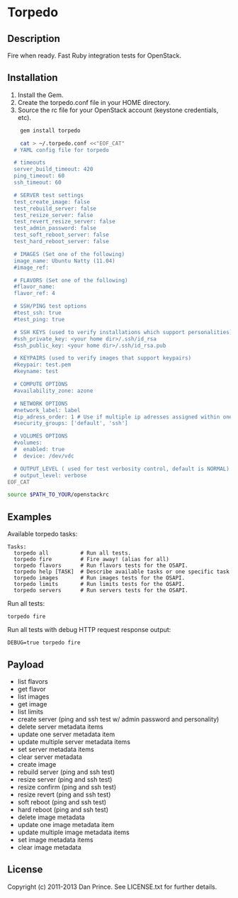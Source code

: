 Torpedo
=======

Description
-----------

Fire when ready. Fast Ruby integration tests for OpenStack.

Installation
------------

1. Install the Gem.
2. Create the torpedo.conf file in your HOME directory.
3. Source the rc file for your OpenStack account (keystone credentials, etc).

```bash
	gem install torpedo

    cat > ~/.torpedo.conf <<"EOF_CAT"
  # YAML config file for torpedo

  # timeouts
  server_build_timeout: 420
  ping_timeout: 60
  ssh_timeout: 60

  # SERVER test settings
  test_create_image: false
  test_rebuild_server: false
  test_resize_server: false
  test_revert_resize_server: false
  test_admin_password: false
  test_soft_reboot_server: false
  test_hard_reboot_server: false

  # IMAGES (Set one of the following)
  image_name: Ubuntu Natty (11.04)
  #image_ref:

  # FLAVORS (Set one of the following)
  #flavor_name: 
  flavor_ref: 4

  # SSH/PING test options
  #test_ssh: true
  #test_ping: true

  # SSH KEYS (used to verify installations which support personalities)
  #ssh_private_key: <your home dir>/.ssh/id_rsa
  #ssh_public_key: <your home dir>/.ssh/id_rsa.pub

  # KEYPAIRS (used to verify images that support keypairs)
  #keypair: test.pem
  #keyname: test

  # COMPUTE OPTIONS
  #availability_zone: azone

  # NETWORK OPTIONS
  #network_label: label
  #ip_adress_order: 1 # Use if multiple ip adresses assigned within one network
  #security_groups: ['default', 'ssh'] 

  # VOLUMES OPTIONS
  #volumes:
  #  enabled: true
  #  device: /dev/vdc

  # OUTPUT_LEVEL ( used for test verbosity control, default is NORMAL)
  # output_level: verbose
EOF_CAT

source $PATH_TO_YOUR/openstackrc
```

Examples
--------

Available torpedo tasks:

	Tasks:
	  torpedo all          # Run all tests.
	  torpedo fire         # Fire away! (alias for all)
	  torpedo flavors      # Run flavors tests for the OSAPI.
	  torpedo help [TASK]  # Describe available tasks or one specific task
	  torpedo images       # Run images tests for the OSAPI.
	  torpedo limits       # Run limits tests for the OSAPI.
	  torpedo servers      # Run servers tests for the OSAPI.

Run all tests:

	torpedo fire

Run all tests with debug HTTP request response output:

	DEBUG=true torpedo fire

Payload
--------

* list flavors
* get flavor
* list images
* get image
* list limits
* create server (ping and ssh test w/ admin password and personality)
* delete server metadata items
* update one server metadata item
* update multiple server metadata items
* set server metadata items
* clear server metadata
* create image
* rebuild server (ping and ssh test)
* resize server (ping and ssh test)
* resize confirm (ping and ssh test)
* resize revert (ping and ssh test)
* soft reboot (ping and ssh test)
* hard reboot (ping and ssh test)
* delete image metadata
* update one image metadata item
* update multiple image metadata items
* set image metadata items
* clear image metadata

License
-------
Copyright (c) 2011-2013 Dan Prince. See LICENSE.txt for further details.
